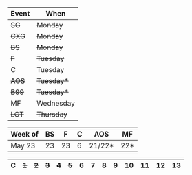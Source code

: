 | Event | When      |
|-------|-----------|
| ~~SG~~ | ~~Monday~~ | 
| ~~CXG~~ | ~~Monday~~ | 
| ~~BS~~ | ~~Monday~~ | 
| ~~F~~ | ~~Tuesday~~ | 
| C     | Tuesday | 
| ~~AOS~~ | ~~Tuesday*~~ | 
| ~~B99~~ | ~~Tuesday*~~ | 
| MF      | Wednesday | 
| ~~LOT~~ | ~~Thursday~~ | 

| Week of | BS | F  | C | AOS | MF  |
|---------|----|----|---|-----|-----|
| May 23  | 23 | 23 | 6 | 21/22* | 22* |

| C | ~~1~~ | ~~2~~ | ~~3~~ | ~~4~~ | ~~5~~ | 6 | 7 | 8 | 9 | 10 | 11 | 12 | 13 |
|---|---|---|---|---|---|---|---|---|---|---|---|---|---|
